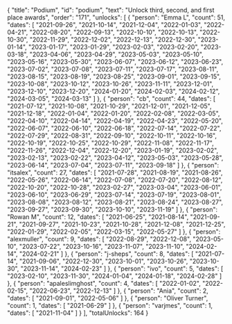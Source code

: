 {
  "title": "Podium",
  "id": "podium",
  "text": "Unlock third, second, and first place awards",
  "order": "171",
  "unlocks": [
    {
      "person": "Emma L",
      "count": 51,
      "dates": [
        "2021-09-26",
        "2021-10-14",
        "2021-12-04",
        "2022-01-03",
        "2022-04-21",
        "2022-08-20",
        "2022-09-13",
        "2022-10-10",
        "2022-10-13",
        "2022-10-30",
        "2022-11-29",
        "2022-12-02",
        "2022-12-13",
        "2022-12-30",
        "2023-01-14",
        "2023-01-17",
        "2023-01-29",
        "2023-02-03",
        "2023-02-20",
        "2023-03-18",
        "2023-04-06",
        "2023-04-29",
        "2023-05-03",
        "2023-05-10",
        "2023-05-16",
        "2023-05-30",
        "2023-06-07",
        "2023-06-12",
        "2023-06-23",
        "2023-07-02",
        "2023-07-08",
        "2023-07-11",
        "2023-07-17",
        "2023-08-11",
        "2023-08-15",
        "2023-08-19",
        "2023-08-25",
        "2023-09-01",
        "2023-09-15",
        "2023-10-08",
        "2023-10-12",
        "2023-10-26",
        "2023-11-11",
        "2023-12-01",
        "2023-12-10",
        "2023-12-20",
        "2024-01-20",
        "2024-02-03",
        "2024-02-12",
        "2024-03-05",
        "2024-03-13"
      ]
    },
    {
      "person": "cb",
      "count": 44,
      "dates": [
        "2021-07-12",
        "2021-10-08",
        "2021-10-29",
        "2021-12-01",
        "2021-12-05",
        "2021-12-18",
        "2022-01-04",
        "2022-01-20",
        "2022-02-08",
        "2022-03-05",
        "2022-04-10",
        "2022-04-14",
        "2022-04-19",
        "2022-04-23",
        "2022-05-20",
        "2022-06-07",
        "2022-06-10",
        "2022-06-18",
        "2022-07-14",
        "2022-07-22",
        "2022-07-29",
        "2022-08-31",
        "2022-09-10",
        "2022-10-11",
        "2022-10-16",
        "2022-10-19",
        "2022-10-25",
        "2022-10-29",
        "2022-11-08",
        "2022-11-17",
        "2022-11-26",
        "2022-12-04",
        "2022-12-20",
        "2023-01-19",
        "2023-02-02",
        "2023-02-13",
        "2023-02-22",
        "2023-04-12",
        "2023-05-03",
        "2023-05-28",
        "2023-06-14",
        "2023-07-04",
        "2023-07-11",
        "2023-09-18"
      ]
    },
    {
      "person": "itsalex",
      "count": 27,
      "dates": [
        "2021-07-28",
        "2021-08-19",
        "2021-08-26",
        "2022-05-26",
        "2022-06-14",
        "2022-07-08",
        "2022-07-20",
        "2022-08-12",
        "2022-10-20",
        "2022-10-28",
        "2023-02-27",
        "2023-03-04",
        "2023-06-01",
        "2023-06-10",
        "2023-06-29",
        "2023-07-14",
        "2023-07-19",
        "2023-08-01",
        "2023-08-08",
        "2023-08-12",
        "2023-08-21",
        "2023-08-24",
        "2023-08-27",
        "2023-09-27",
        "2023-09-30",
        "2023-10-10",
        "2023-11-19"
      ]
    },
    {
      "person": "Rowan M",
      "count": 12,
      "dates": [
        "2021-06-25",
        "2021-08-14",
        "2021-09-21",
        "2021-09-27",
        "2021-10-23",
        "2021-10-28",
        "2021-12-08",
        "2021-12-25",
        "2022-01-29",
        "2022-02-05",
        "2022-03-15",
        "2022-05-27"
      ]
    },
    {
      "person": "alexmuller",
      "count": 9,
      "dates": [
        "2022-08-29",
        "2022-12-08",
        "2023-05-10",
        "2023-07-22",
        "2023-10-16",
        "2023-11-07",
        "2023-11-10",
        "2024-02-14",
        "2024-02-21"
      ]
    },
    {
      "person": "j-sheps",
      "count": 8,
      "dates": [
        "2021-07-14",
        "2021-09-06",
        "2022-12-30",
        "2023-10-01",
        "2023-10-26",
        "2023-10-30",
        "2023-11-14",
        "2024-02-23"
      ]
    },
    {
      "person": "ivo",
      "count": 5,
      "dates": [
        "2023-02-10",
        "2023-11-30",
        "2024-01-04",
        "2024-01-18",
        "2024-02-28"
      ]
    },
    {
      "person": "apaleslimghost",
      "count": 4,
      "dates": [
        "2022-01-02",
        "2022-02-15",
        "2022-06-23",
        "2022-12-13"
      ]
    },
    {
      "person": "Ania",
      "count": 2,
      "dates": [
        "2021-09-01",
        "2022-05-06"
      ]
    },
    {
      "person": "Oliver Turner",
      "count": 1,
      "dates": [
        "2021-06-29"
      ]
    },
    {
      "person": "varjmes",
      "count": 1,
      "dates": [
        "2021-11-04"
      ]
    }
  ],
  "totalUnlocks": 164
}